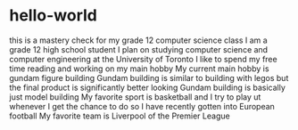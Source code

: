 # hello-world
this is a mastery check for my grade 12 computer science class
I am a grade 12 high school student
I plan on studying computer science and computer engineering at the University of Toronto
I like to spend my free time reading and working on my main hobby
My current main hobby is gundam figure building
Gundam building is similar to building with legos but the final product is significantly better looking
Gundam building is basically just model building
My favorite sport is basketball and I try to play ut whenever I get the chance to do so
I have recently gotten into European football
My favorite team is Liverpool of the Premier League
